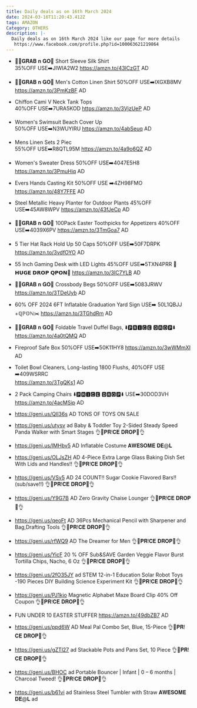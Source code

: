 ```yaml
---
title: Daily deals as on 16th March 2024
date: 2024-03-16T11:20:43.412Z
tags: AMAZON
Category: OTHERS
description: |-
  Daily deals as on 16th March 2024 like our page for more details
   https://www.facebook.com/profile.php?id=100063621219864
---
```

* 🏃‍♀️𝐆𝐑𝐀𝐁 𝐧 𝐆𝐎🏃
   Short Sleeve Silk Shirt 	
  35%OFF
  USE➡️JIWIA2W2	
  https://amzn.to/43lCzGT
  AD
  	
* 🏃‍♀️𝐆𝐑𝐀𝐁 𝐧 𝐆𝐎🏃
  Men's Cotton Linen Shirt
  50%OFF
  USE➡️IXGXB8MV	
  https://amzn.to/3PmKzBF
  AD
* Chiffon Cami V Neck Tank Tops 	
  40%OFF
  USE➡️7URA5KOD	
  https://amzn.to/3VjzUeP
  AD
*  Women's Swimsuit Beach Cover Up	
  50%OFF
  USE➡️N3WUYIRU	
  https://amzn.to/4abSeuq
  AD
* Mens Linen Sets 2 Piec	
  55%OFF
  USE➡️R8QTL95M	
  https://amzn.to/4a9o6QZ
  AD
* Women's Sweater Dress 
  50%OFF
  USE➡️4047E5H8
  https://amzn.to/3PmuHiq
  AD
* Evers Hands Casting Kit
  50%OFF
  USE ➡️4ZH98FMO
  https://amzn.to/48Y7FFE
  AD
*  Steel Metallic Heavy Planter for Outdoor Plants 
  45%OFF
  USE➡️45AW8WPV
  https://amzn.to/43fJeCp
  AD
* 🏃‍♀️𝐆𝐑𝐀𝐁 𝐧 𝐆𝐎🏃
  100Pack Easter Toothpicks for Appetizers
  40%OFF
  USE➡️4039X6PV
  https://amzn.to/3TmGoa7
  AD
* 5 Tier Hat Rack Hold Up 50 Caps
  50%OFF
  USE➡️50F7DRPK
  https://amzn.to/3vdfOYO
  AD
* 55 Inch Gaming Desk with LED Lights
  45%OFF
  USE➡️5TXN4PRR
  💸𝗛𝗨𝗚𝗘 𝗗𝗥𝗢𝗣 𝗤𝗣𝗢𝗡💸
  https://amzn.to/3IC7YLB
  AD
* 🏃‍♀️𝐆𝐑𝐀𝐁 𝐧 𝐆𝐎🏃
  Crossbody Begs 
  50%OFF
  USE➡️5083JRWV
  https://amzn.to/3TDeUyb
  AD
* 60% OFF 
  2024 6FT Inflatable Graduation Yard Sign
  USE➡️ 50L1QBJJ +ℚℙ𝕆ℕ✂️
  https://amzn.to/3TGhdRm
  AD
* 🏃‍♀️𝐆𝐑𝐀𝐁 𝐧 𝐆𝐎🏃
  Foldable Travel Duffel Bags, 
  ⬇️🅿🆁🅸🅲🅴 🅳🆁🅾🅿⬇️
  https://amzn.to/4a0tQMQ
  AD
* Fireproof Safe Box 
  50%OFF
  USE➡️50K11HY8
  https://amzn.to/3wWMmXI
  AD
* Toilet Bowl Cleaners, Long-lasting 1800 Flushs, 
  40%OFF
  USE ➡️409WSRRC\
  https://amzn.to/3TgQKs1
  AD
* 2 Pack Camping Chairs 
  ⬇️🅿🆁🅸🅲🅴 🅳🆁🅾🅿⬇️
  USE➡️30DOD3VH\
  https://amzn.to/4acMSip
  AD
* https://geni.us/QIl36s   AD
  TONS OF TOYS ON SALE
* https://geni.us/utysv   ad
  Baby & Toddler Toy 2-Sided Steady Speed Panda Walker with Smart Stages
  👌🌷𝐏𝐑!𝐂𝐄 𝐃𝐑𝐎𝐏🌷👌
* https://geni.us/lMHbv5   AD
  Inflatable Costume
  𝐀𝐖𝐄𝐒𝐎𝐌𝐄 𝐃𝐄@𝐋
* https://geni.us/OLJsZH   AD
  4-Piece Extra Large Glass Baking Dish Set With Lids and Handles!!
  👌🌷𝐏𝐑!𝐂𝐄 𝐃𝐑𝐎𝐏🌷👌
* https://geni.us/VSv5   AD
  24 COUNT!! 
  Sugar Cookie Flavored Bars!! 
  (sub/save!!)
  👌🌷𝐏𝐑!𝐂𝐄 𝐃𝐑𝐎𝐏🌷👌
* https://geni.us/Y9G7B   AD
  Zero Gravity Chaise Lounger
  👌🌷𝐏𝐑!𝐂𝐄 𝐃𝐑𝐎𝐏🌷👌
* https://geni.us/qeoFt    AD
  36Pcs Mechanical Pencil with Sharpener and Bag,Drafting Tools
  👌🌷𝐏𝐑!𝐂𝐄 𝐃𝐑𝐎𝐏🌷👌
* https://geni.us/rfWQ9   AD
  The Dreamer for Men 
  👌🌷𝐏𝐑!𝐂𝐄 𝐃𝐑𝐎𝐏🌷👌
* https://geni.us/YicF
  20 % OFF Sub&SAVE
  Garden Veggie Flavor Burst Tortilla Chips, Nacho, 6 Oz
  👌🌷𝐏𝐑!𝐂𝐄 𝐃𝐑𝐎𝐏🌷👌
* https://geni.us/2fO35JY   ad
  STEM 12-in-1 Education Solar Robot Toys -190 Pieces DIY Building Science Experiment Kit
  👌🌷𝐏𝐑!𝐂𝐄 𝐃𝐑𝐎𝐏🌷👌
* https://geni.us/PJ1kjo
  Magnetic Alphabet Maze Board
  Clip 40% Off Coupon
  👌🌷𝐏𝐑!𝐂𝐄 𝐃𝐑𝐎𝐏🌷👌
* FUN UNDER 10 EASTER STUFFER
  https://amzn.to/49dbZB7  AD
* https://geni.us/ppd6W   AD
  Meal Pal Combo Set, Blue, 15-Piece
  👌🌷𝐏𝐑!𝐂𝐄 𝐃𝐑𝐎𝐏🌷👌
* https://geni.us/gZTl27   ad
  Stackable Pots and Pans Set, 10 Piece
  👌🌷𝐏𝐑!𝐂𝐄 𝐃𝐑𝐎𝐏🌷👌
* https://geni.us/BHOC   ad
  Portable Bouncer | Infant | 0 – 6 months | Charcoal Tweed!
  👌🌷𝐏𝐑!𝐂𝐄 𝐃𝐑𝐎𝐏🌷👌
* https://geni.us/b61vi   ad
  Stainless Steel Tumbler with Straw
  𝐀𝐖𝐄𝐒𝐎𝐌𝐄 𝐃𝐄@𝐋
  ad